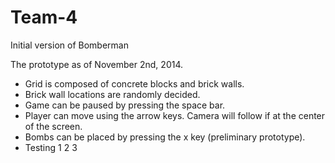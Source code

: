 Team-4
======

Initial version of Bomberman

The prototype as of November 2nd, 2014.

- Grid is composed of concrete blocks and brick walls.
- Brick wall locations are randomly decided.
- Game can be paused by pressing the space bar.
- Player can move using the arrow keys. Camera will follow if at the center of the screen.
- Bombs can be placed by pressing the x key (preliminary prototype).
- Testing 1 2 3

